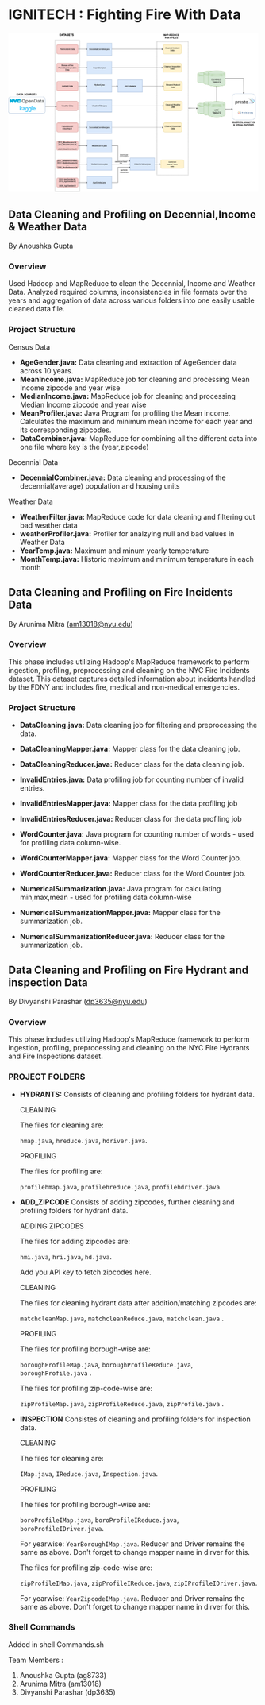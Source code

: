 # IGNITECH : Fighting Fire With Data
![alt text](DataPipeline.jpg)


## Data Cleaning and Profiling on Decennial,Income & Weather Data  
By Anoushka Gupta 
### Overview
Used Hadoop and MapReduce to clean the Decennial, Income and Weather Data. Analyzed required columns, inconsistencies in file formats over the years and aggregation of data across various folders into one easily usable cleaned data file.

### Project Structure

Census Data
- **AgeGender.java:** Data cleaning and extraction of AgeGender data across 10 years.
- **MeanIncome.java:** MapReduce job for cleaning and processing Mean Income zipcode and year wise
- **MedianIncome.java:** MapReduce job for cleaning and processing Median Income zipcode and year wise
- **MeanProfiler.java:** Java Program for profiling the Mean income. Calculates the maximum and minimum mean income for each year and its corresponding zipcodes.
- **DataCombiner.java:** MapReduce for combining all the different data into one file where key is the (year,zipcode)

Decennial Data
- **DecennialCombiner.java:** Data cleaning and processing of the decennial(average) population and housing units

Weather Data
- **WeatherFilter.java:** MapReduce code for data cleaning and filtering out bad weather data
- **weatherProfiler.java:** Profiler for analzying null and bad values in Weather Data
- **YearTemp.java:** Maximum and minum yearly temperature
- **MonthTemp.java:** Historic maximum and minimum temperature in each month

## Data Cleaning and Profiling on Fire Incidents Data  
By Arunima Mitra (am13018@nyu.edu)
### Overview
This phase includes utilizing Hadoop's MapReduce framework to perform ingestion, profiling, preprocessing and cleaning on the NYC Fire Incidents dataset. This dataset captures detailed information about incidents handled by the FDNY and includes fire, medical and non-medical emergencies.

### Project Structure

- **DataCleaning.java:** Data cleaning job for filtering and preprocessing the data.
- **DataCleaningMapper.java:** Mapper class for the data cleaning job.
- **DataCleaningReducer.java:** Reducer class for the data cleaning job.

- **InvalidEntries.java:** Data profiling job for counting number of invalid entries.
- **InvalidEntriesMapper.java:** Mapper class for the data profiling job
- **InvalidEntriesReducer.java:** Reducer class for the data profiling job

- **WordCounter.java:** Java program for counting number of words - used for profiling data column-wise.
- **WordCounterMapper.java:** Mapper class for the Word Counter job.
- **WordCounterReducer.java:** Reducer class for the Word Counter job.

- **NumericalSummarization.java:** Java program for calculating min,max,mean - used for profiling data column-wise
- **NumericalSummarizationMapper.java:** Mapper class for the summarization job.
- **NumericalSummarizationReducer.java:** Reducer class for the summarization job.


## Data Cleaning and Profiling on Fire Hydrant and inspection Data
By Divyanshi Parashar (dp3635@nyu.edu)

### Overview
This phase includes utilizing Hadoop's MapReduce framework to perform ingestion, profiling, preprocessing and cleaning on the NYC Fire Hydrants and Fire Inspections dataset. 

### PROJECT FOLDERS

- **HYDRANTS:** Consists of cleaning and profiling folders for hydrant data.

    CLEANING

    The files for cleaning are: 
    
    `hmap.java`, `hreduce.java`, `hdriver.java`.
    
    PROFILING

    The files for profiling are: 
    
    `profilehmap.java`, `profilehreduce.java`, `profilehdriver.java`.

- **ADD_ZIPCODE** Consists of adding zipcodes, further cleaning and profiling folders for hydrant data.

    ADDING ZIPCODES

    The files for adding zipcodes are: 
    
    `hmi.java`, `hri.java`, `hd.java`.
    
    Add you API key to fetch zipcodes here.
    
    CLEANING

    The files for cleaning hydrant data after addition/matching zipcodes are: 
    
    `matchcleanMap.java`, `matchcleanReduce.java`, `matchclean.java` .

    PROFILING

    The files for profiling borough-wise are: 
    
    `boroughProfileMap.java`, `boroughProfileReduce.java`, `boroughProfile.java` .

    The files for profiling zip-code-wise are: 
    
    `zipProfileMap.java`, `zipProfileReduce.java`, `zipProfile.java` .

- **INSPECTION** Consistes of cleaning and profiling folders for inspection data.

    CLEANING

    The files for cleaning are: 

    `IMap.java`, `IReduce.java`, `Inspection.java`.

    PROFILING

    The files for profiling borough-wise are: 
    
    `boroProfileIMap.java`, `boroProfileIReduce.java`, `boroProfileIDriver.java`. 
    
    For yearwise: `YearBoroughIMap.java`. Reducer and Driver remains the same as above. Don't forget to change mapper name in dirver for this.

    The files for profiling zip-code-wise are: 
    
    `zipProfileIMap.java`, `zipProfileIReduce.java`, `zipIProfileIDriver.java`. 
    
    For yearwise: `YearZipcodeIMap.java`. Reducer and Driver remains the same as above. Don't forget to change mapper name in dirver for this.

### Shell Commands
Added in shell Commands.sh

Team Members : 
1. Anoushka Gupta (ag8733)
2. Arunima Mitra (am13018)
3. Divyanshi Parashar (dp3635)
